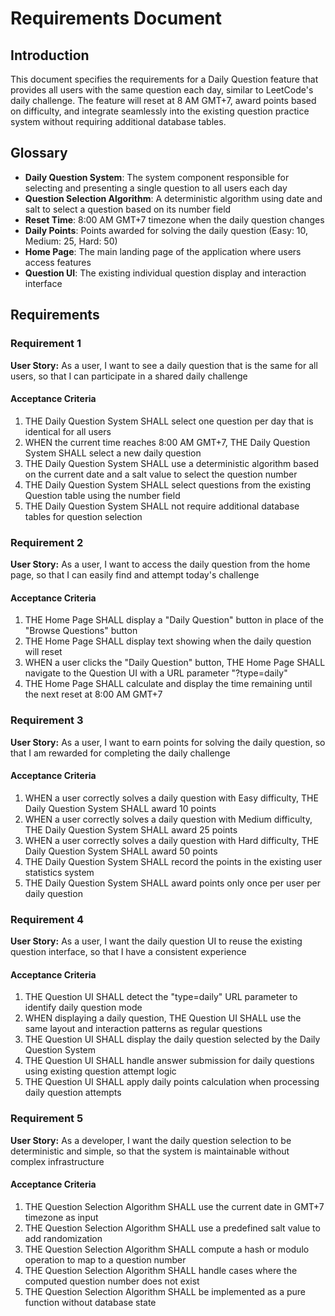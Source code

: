 # Requirements Document

## Introduction

This document specifies the requirements for a Daily Question feature that provides all users with the same question each day, similar to LeetCode's daily challenge. The feature will reset at 8 AM GMT+7, award points based on difficulty, and integrate seamlessly into the existing question practice system without requiring additional database tables.

## Glossary

- **Daily Question System**: The system component responsible for selecting and presenting a single question to all users each day
- **Question Selection Algorithm**: A deterministic algorithm using date and salt to select a question based on its number field
- **Reset Time**: 8:00 AM GMT+7 timezone when the daily question changes
- **Daily Points**: Points awarded for solving the daily question (Easy: 10, Medium: 25, Hard: 50)
- **Home Page**: The main landing page of the application where users access features
- **Question UI**: The existing individual question display and interaction interface

## Requirements

### Requirement 1

**User Story:** As a user, I want to see a daily question that is the same for all users, so that I can participate in a shared daily challenge

#### Acceptance Criteria

1. THE Daily Question System SHALL select one question per day that is identical for all users
2. WHEN the current time reaches 8:00 AM GMT+7, THE Daily Question System SHALL select a new daily question
3. THE Daily Question System SHALL use a deterministic algorithm based on the current date and a salt value to select the question number
4. THE Daily Question System SHALL select questions from the existing Question table using the number field
5. THE Daily Question System SHALL not require additional database tables for question selection

### Requirement 2

**User Story:** As a user, I want to access the daily question from the home page, so that I can easily find and attempt today's challenge

#### Acceptance Criteria

1. THE Home Page SHALL display a "Daily Question" button in place of the "Browse Questions" button
2. THE Home Page SHALL display text showing when the daily question will reset
3. WHEN a user clicks the "Daily Question" button, THE Home Page SHALL navigate to the Question UI with a URL parameter "?type=daily"
4. THE Home Page SHALL calculate and display the time remaining until the next reset at 8:00 AM GMT+7

### Requirement 3

**User Story:** As a user, I want to earn points for solving the daily question, so that I am rewarded for completing the daily challenge

#### Acceptance Criteria

1. WHEN a user correctly solves a daily question with Easy difficulty, THE Daily Question System SHALL award 10 points
2. WHEN a user correctly solves a daily question with Medium difficulty, THE Daily Question System SHALL award 25 points
3. WHEN a user correctly solves a daily question with Hard difficulty, THE Daily Question System SHALL award 50 points
4. THE Daily Question System SHALL record the points in the existing user statistics system
5. THE Daily Question System SHALL award points only once per user per daily question

### Requirement 4

**User Story:** As a user, I want the daily question UI to reuse the existing question interface, so that I have a consistent experience

#### Acceptance Criteria

1. THE Question UI SHALL detect the "type=daily" URL parameter to identify daily question mode
2. WHEN displaying a daily question, THE Question UI SHALL use the same layout and interaction patterns as regular questions
3. THE Question UI SHALL display the daily question selected by the Daily Question System
4. THE Question UI SHALL handle answer submission for daily questions using existing question attempt logic
5. THE Question UI SHALL apply daily points calculation when processing daily question attempts

### Requirement 5

**User Story:** As a developer, I want the daily question selection to be deterministic and simple, so that the system is maintainable without complex infrastructure

#### Acceptance Criteria

1. THE Question Selection Algorithm SHALL use the current date in GMT+7 timezone as input
2. THE Question Selection Algorithm SHALL use a predefined salt value to add randomization
3. THE Question Selection Algorithm SHALL compute a hash or modulo operation to map to a question number
4. THE Question Selection Algorithm SHALL handle cases where the computed question number does not exist
5. THE Question Selection Algorithm SHALL be implemented as a pure function without database state
